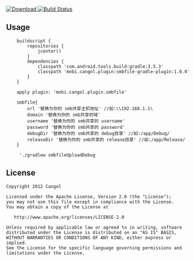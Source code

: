 [![Download](https://api.bintray.com/packages/cangol/maven/smbfile-gradle-plugin/images/download.svg) ](https://bintray.com/cangol/maven/smbfile-gradle-plugin/_latestVersion)
[![Build Status](https://travis-ci.org/Cangol/smbfile-gradle-plugin.svg?branch=master)](https://travis-ci.org/Cangol/smbfile-gradle-plugin)


Usage
-----------
        buildscript {
            repositories {
                jcenter()
            }
            dependencies {
                classpath 'com.android.tools.build:gradle:3.5.3'
                classpath 'mobi.cangol.plugin:smbfile-gradle-plugin:1.0.0'
            }
        }

        apply plugin: 'mobi.cangol.plugin.smbfile'

        smbfile{
            url '替换为你的 smb共享主机地址' //如:\\192.168.1.1\
            domain '替换为你的 smb共享的域'
            username '替换为你的 smb共享的 username'
            password '替换为你的 smb共享的 password'
            debugDir '替换为你的 smb共享的 debug目录' //如:/app/Debug/
            releaseDir '替换为你的 smb共享的 release目录' //如:/app/Release/
        }

         './gradlew smbfileUploadDebug

License
-----------

    Copyright 2012 Cangol

    Licensed under the Apache License, Version 2.0 (the "License");
    you may not use this file except in compliance with the License.
    You may obtain a copy of the License at

       http://www.apache.org/licenses/LICENSE-2.0

    Unless required by applicable law or agreed to in writing, software
    distributed under the License is distributed on an "AS IS" BASIS,
    WITHOUT WARRANTIES OR CONDITIONS OF ANY KIND, either express or implied.
    See the License for the specific language governing permissions and
    limitations under the License.
